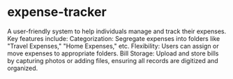 # expense-tracker
A user-friendly system to help individuals manage and track their expenses. 
Key features include:
Categorization: Segregate expenses into folders like "Travel Expenses," "Home Expenses," etc.
Flexibility: Users can assign or move expenses to appropriate folders.
Bill Storage: Upload and store bills by capturing photos or adding files, ensuring all records are digitized and organized.

